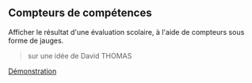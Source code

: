## Compteurs de compétences

Afficher le résultat d'une évaluation scolaire, à l'aide de compteurs sous forme de jauges.

> sur une idée de David THOMAS

[Démonstration](https://laurentbouquet.github.io/compteur_competences/)





